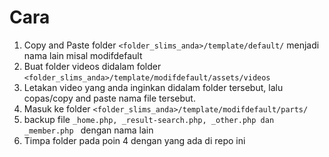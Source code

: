 # Cara
1. Copy and Paste folder ```<folder_slims_anda>/template/default/``` menjadi nama lain misal modifdefault
2. Buat folder videos didalam folder ```<folder_slims_anda>/template/modifdefault/assets/videos```
3. Letakan video yang anda inginkan didalam folder tersebut, lalu copas/copy and paste nama file tersebut.
4. Masuk ke folder ```<folder_slims_anda>/template/modifdefault/parts/```
5. backup file ```_home.php, _result-search.php, _other.php dan _member.php ``` dengan nama lain
6. Timpa folder pada poin 4 dengan yang ada di repo ini
